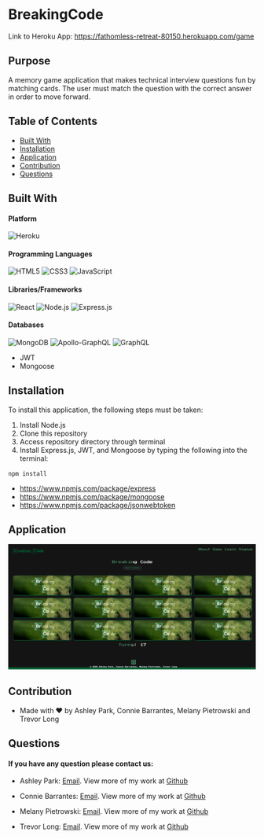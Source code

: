 # BreakingCode
Link to Heroku App: https://fathomless-retreat-80150.herokuapp.com/game

## Purpose
A memory game application that makes technical interview questions fun by matching cards. The user must match the question with the correct answer in order to move forward.

## Table of Contents
- [Built With](#built-with)
- [Installation](#installation)
- [Application](#application)
- [Contribution](#contribution)
- [Questions](#questions)

## Built With
#### Platform
![Heroku](https://img.shields.io/badge/Heroku-430098?style=for-the-badge&logo=heroku&logoColor=white)


#### Programming Languages
![HTML5](https://img.shields.io/badge/html5-%23E34F26.svg?style=for-the-badge&logo=html5&logoColor=white)
![CSS3](https://img.shields.io/badge/css3-%231572B6.svg?style=for-the-badge&logo=css3&logoColor=white)
![JavaScript](https://img.shields.io/badge/javascript-%23323330.svg?style=for-the-badge&logo=javascript&logoColor=%23F7DF1E)


#### Libraries/Frameworks
![React](https://img.shields.io/badge/React-20232A?style=for-the-badge&logo=react&logoColor=61DAFB)
![Node.js](https://img.shields.io/badge/Node.js-43853D?style=for-the-badge&logo=node.js&logoColor=white)
![Express.js](https://img.shields.io/badge/Express.js-404D59?style=for-the-badge)

#### Databases
![MongoDB](https://img.shields.io/badge/MongoDB-4EA94B?style=for-the-badge&logo=mongodb&logoColor=white)
![Apollo-GraphQL](https://img.shields.io/badge/-ApolloGraphQL-311C87?style=for-the-badge&logo=apollo-graphql)
![GraphQL](https://img.shields.io/badge/-GraphQL-E10098?style=for-the-badge&logo=graphql&logoColor=white)

- JWT
- Mongoose


## Installation
To install this application, the following steps must be taken:
1. Install Node.js
2. Clone this repository
3. Access repository directory through terminal
4. Install Express.js, JWT, and Mongoose by typing the following into the terminal: 

```
npm install
```
- https://www.npmjs.com/package/express
- https://www.npmjs.com/package/mongoose
- https://www.npmjs.com/package/jsonwebtoken


## Application
![screenshot of working app](https://github.com/barrantesc/BreakingCode/blob/5829ddf2cf91cb199e72aeec07d55038ba86fab4/client/public/images/breaking-code.png)

## Contribution
* Made with ❤️ by Ashley Park, Connie Barrantes, Melany Pietrowski and Trevor Long

## Questions
#### If you have any question please contact us:

 - Ashley Park: [Email](mailto:Apark8496@gmail.com).
  View more of my work at [Github](https://github.com/apark8496)

 - Connie Barrantes: [Email](mailto:connie.s.barrantes@gmail.com). 
 View more of my work at [Github](https://github.com/barrantesc)
 
 - Melany Pietrowski: [Email](mailto:Melany14@gmail.com).
  View more of my work at [Github](https://github.com/Melpie10)

 - Trevor Long: [Email](mailto:).
  View more of my work at [Github](https://github.com/TrevorL0ng)
